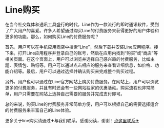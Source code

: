 # Line购买

在当今社交媒体和通讯工具盛行的时代，Line作为一款流行的即时通讯软件，受到了广大用户的喜爱。许多人希望通过购买Line的付费服务来获得更好的用户体验和更多的功能。那么，如何购买Line的付费服务呢？

首先，用户可以在手机应用商店中搜索“Line”，然后下载并安装Line应用程序。接下来，打开Line应用程序并登录自己的账号，然后在应用内找到“购买”或“商店”等相关页面。在这个页面上，用户可以浏览并选择自己感兴趣的付费服务，比如主题、表情包、贴纸等。用户可以通过点击相应的服务来查看详细信息，如价格、功能介绍等。最后，用户可以通过选择并确认购买来完成整个购买过程。

另外，用户也可以通过在Line官方网站上购买付费服务。在网站上，用户可以浏览更多的付费服务，并且有时还会有一些网站独家的优惠活动。购买流程也非常简单，用户只需要在网站上选择自己需要的服务并完成支付即可。

总的来说，购买Line的付费服务非常简单方便，用户可以根据自己的需要选择适合的付费服务来丰富自己的Line体验。

更多关于line购买请通过✈与我们联系，感谢阅读，谢谢！[点这里联系✈](https://abc.k02.cc)